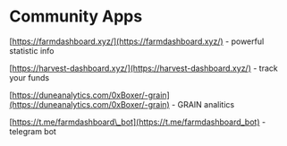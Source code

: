 # Community Apps

[https://farmdashboard.xyz/](https://farmdashboard.xyz/) - powerful statistic info

[https://harvest-dashboard.xyz/](https://harvest-dashboard.xyz/) - track your funds

[https://duneanalytics.com/0xBoxer/-grain](https://duneanalytics.com/0xBoxer/-grain) - GRAIN analitics

[https://t.me/farmdashboard\_bot](https://t.me/farmdashboard_bot) - telegram bot

